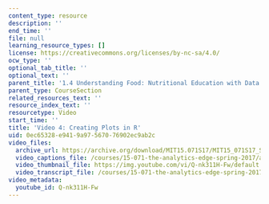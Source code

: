 ```yaml
---
content_type: resource
description: ''
end_time: ''
file: null
learning_resource_types: []
license: https://creativecommons.org/licenses/by-nc-sa/4.0/
ocw_type: ''
optional_tab_title: ''
optional_text: ''
parent_title: '1.4 Understanding Food: Nutritional Education with Data  (Recitation)'
parent_type: CourseSection
related_resources_text: ''
resource_index_text: ''
resourcetype: Video
start_time: ''
title: 'Video 4: Creating Plots in R'
uid: 0ec65328-e941-9a97-5670-76902ec9ab2c
video_files:
  archive_url: https://archive.org/download/MIT15.071S17/MIT15_071S17_Session_1.4.05_300k.mp4
  video_captions_file: /courses/15-071-the-analytics-edge-spring-2017/a83596ab6fb451a8a423a6e3a251f1e1_ozQJncmJYk.vtt
  video_thumbnail_file: https://img.youtube.com/vi/Q-nk311H-Fw/default.jpg
  video_transcript_file: /courses/15-071-the-analytics-edge-spring-2017/eae2c748f8d49dfa4ff6cc1296713050_ozQJncmJYk.pdf
video_metadata:
  youtube_id: Q-nk311H-Fw
---
```

